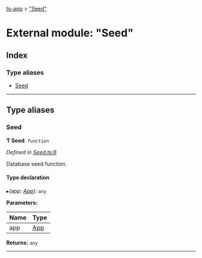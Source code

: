 [ts-app](../README.md) > ["Seed"](../modules/_seed_.md)

# External module: "Seed"

## Index

### Type aliases

* [Seed](_seed_.md#seed)

---

## Type aliases

<a id="seed"></a>

###  Seed

**Ƭ Seed**: *`function`*

*Defined in [Seed.ts:6](https://github.com/jmeyers91/ts-app/blob/0a84084/src/Seed.ts#L6)*

Database seed function.

#### Type declaration
▸(app: *[App](../classes/_app_.app.md)*): `any`

**Parameters:**

| Name | Type |
| ------ | ------ |
| app | [App](../classes/_app_.app.md) |

**Returns:** `any`

___

